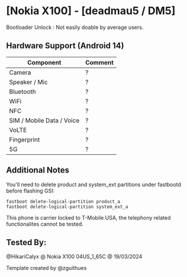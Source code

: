 # [Nokia X100] - [deadmau5 / DM5]

Bootloader Unlock : Not easily doable by average users.

## Hardware Support (Android 14)

| Component                 |      Comment                                              |
|---------------------------|-----------------------------------------------------------|
| Camera                    | ?                                                         |
| Speaker / Mic             | ?                                                         |
| Bluetooth                 | ?                                                         |
| WiFi                      | ?                                                         |
| NFC                       | ?                                                         |
| SIM / Mobile Data / Voice | ?                                                         |
| VoLTE                     | ?                                                         |
| Fingerprint               | ?                                                         |
| 5G                        | ?                                                         |


## Additional Notes

You'll need to delete product and system_ext partitions under fastbootd before flashing GSI:
```
fastboot delete-logical-partition product_a
fastboot delete-logical-partition system_ext_a
```

This phone is carrier locked to T-Mobile USA, the telephony related functionalites cannot be tested.

## Tested By:

@HikariCalyx @ Nokia X100 04US_1_65C @ 19/03/2024


Template created by @zguithues